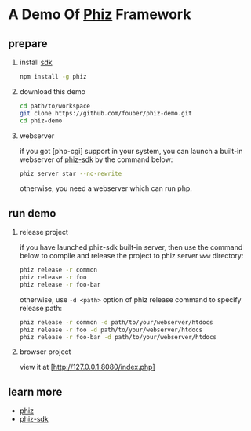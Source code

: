 A Demo Of [Phiz](https://github.com/fouber/phiz) Framework
========

## prepare

1. install [sdk](https://github.com/fouber/phiz-tool)

    ```bash
    npm install -g phiz
    ```

1. download this demo

    ```bash
    cd path/to/workspace
    git clone https://github.com/fouber/phiz-demo.git
    cd phiz-demo
    ```

1. webserver

    if you got [php-cgi] support in your system, you can launch a built-in webserver of [phiz-sdk](ttps://github.com/fouber/phiz-tool) by the command below:
    
    ```bash
    phiz server star --no-rewrite
    ```
    
    otherwise, you need a webserver which can run php.

## run demo

1. release project
    
    if you have launched phiz-sdk built-in server, then use the command below to compile and release the project to phiz server ``www`` directory:
    
    ```bash
    phiz release -r common
    phiz release -r foo
    phiz release -r foo-bar
    ```
    
    otherwise, use ``-d <path>`` option of phiz release command to specify release path: 
    
    ```bash
    phiz release -r common -d path/to/your/webserver/htdocs
    phiz release -r foo -d path/to/your/webserver/htdocs
    phiz release -r foo-bar -d path/to/your/webserver/htdocs
    ```

1. browser project

    view it at [http://127.0.0.1:8080/index.php]


## learn more

* [phiz](https://github.com/fouber/phiz)
* [phiz-sdk](https://github.com/fouber/phiz-tool)